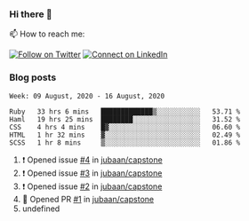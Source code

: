 ### Hi there 👋

📫 How to reach me:

[![Follow on Twitter](https://img.shields.io/badge/--twitter?label=Twitter&logo=Twitter&style=social)](https://twitter.com/AnoverosJulio) [![Connect on LinkedIn](https://img.shields.io/badge/--linkedin?label=LinkedIn&logo=LinkedIn&style=social)](https://www.linkedin.com/in/jubaan)

### Blog posts
<!-- BLOG-POST-LIST:START -->
<!-- BLOG-POST-LIST:END -->


<!--START_SECTION:waka-->
```text
Week: 09 August, 2020 - 16 August, 2020

Ruby   33 hrs 6 mins   █████████████▒░░░░░░░░░░░   53.71 % 
Haml   19 hrs 25 mins  ████████░░░░░░░░░░░░░░░░░   31.52 % 
CSS    4 hrs 4 mins    █▓░░░░░░░░░░░░░░░░░░░░░░░   06.60 % 
HTML   1 hr 32 mins    ▓░░░░░░░░░░░░░░░░░░░░░░░░   02.49 % 
SCSS   1 hr 8 mins     ▒░░░░░░░░░░░░░░░░░░░░░░░░   01.86 % 
```
<!--END_SECTION:waka-->

<!--START_SECTION:activity-->
1. ❗️ Opened issue [#4](https://github.com//jubaan/capstone/issues/4) in [jubaan/capstone](https://github.com//jubaan/capstone)
2. ❗️ Opened issue [#3](https://github.com//jubaan/capstone/issues/3) in [jubaan/capstone](https://github.com//jubaan/capstone)
3. ❗️ Opened issue [#2](https://github.com//jubaan/capstone/issues/2) in [jubaan/capstone](https://github.com//jubaan/capstone)
4. 💪 Opened PR [#1](https://github.com//jubaan/capstone/pull/1) in [jubaan/capstone](https://github.com//jubaan/capstone)
5. undefined
<!--END_SECTION:activity-->

<!--
**jubaan/jubaan** is a ✨ _special_ ✨ repository because its `README.md` (this file) appears on your GitHub profile.

Here are some ideas to get you started:

- 🔭 I’m currently working on ...
- 🌱 I’m currently learning ...
- 👯 I’m looking to collaborate on ...
- 🤔 I’m looking for help with ...
- 💬 Ask me about ...
- 📫 How to reach me: ...
- 😄 Pronouns: ...
- ⚡ Fun fact: ...
-->
